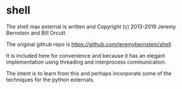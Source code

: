 # shell

The shell max external is written and Copyright (c) 2013-2019 Jeremy Bernstein and Bill Orcutt

The original github repo is https://github.com/jeremybernstein/shell

It is included here for convenience and because it has an elegant implementation using threading and interprocess communication.

The intent is to learn from this and perhaps incorporate some of the techniques for the python externals.
